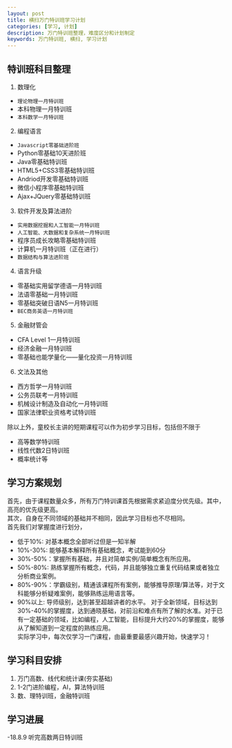 ```yaml
---
layout: post
title: 横扫万门特训班学习计划
categories: [学习, 计划]
description: 万门特训班整理，难度区分和计划制定
keywords: 万门特训班, 横扫, 学习计划
---
```


## 特训班科目整理
1. 数理化
* `理论物理一月特训班`
* 本科物理一月特训班
* `本科数学一月特训班`
2. 编程语言
* `Javascript零基础进阶班`
* Python零基础10天进阶班
* Java零基础特训班
* HTML5+CSS3零基础特训班
* Andriod开发零基础特训班
* 微信小程序零基础特训班
* Ajax+JQuery零基础特训班
3. 软件开发及算法进阶
* `实用数据挖掘和人工智能一月特训班`
* `人工智能、大数据和复杂系统一月特训班`
* 程序员成长攻略零基础特训班
* 计算机一月特训班（正在进行）
* `数据结构与算法进阶班`
4. 语言升级
* 零基础实用留学德语一月特训班
* 法语零基础一月特训班
* 零基础突破日语N5一月特训班
* `BEC商务英语一月特训班`
5. 金融财管会
* CFA Level 1一月特训班
* 经济金融一月特训班
* 零基础也能学量化——量化投资一月特训班
6. 文法及其他
* 西方哲学一月特训班
* 公务员联考一月特训班
* 机械设计制造及自动化一月特训班
* 国家法律职业资格考试特训班

除以上外，童校长主讲的短期课程可以作为初步学习目标，包括但不限于
* 高等数学特训班
* 线性代数2日特训班
* 概率统计等

## 学习方案规划
首先，由于课程数量众多，所有万门特训课首先根据需求紧迫度分优先级。其中，高亮的优先级更高。  
其次，自身在不同领域的基础并不相同，因此学习目标也不尽相同。  
首先我们对掌握度进行划分，
* 低于10%: 对基本概念全部听过但是一知半解
* 10%-30%: 能够基本解释所有基础概念，考试能到60分
* 30%-50%：掌握所有基础，并且对简单实例/简单概念有所应用。
* 50%-80%: 熟练掌握所有概念，代码，并且能够独立重复代码结果或者独立分析商业案例。
* 80%-90%：学霸级别，精通该课程所有案例，能够推导原理/算法等，对于文科能够分析疑难案例，能够熟练运用语言等。
* 90%以上: 导师级别，达到甚至超越讲者的水平。
对于全新领域，目标达到30%-40%的掌握度，达到通晓基础，对前沿和难点有所了解的水准。对于已有一定基础的领域，比如编程，人工智能，目标提升大约20%的掌握度，能够从了解知道到一定程度的熟练应用。  
实际学习中，每次仅学习一门课程，由最重要最感兴趣开始，快速学习！

## 学习科目安排
1. 万门高数、线代和统计课(夯实基础)
2. 1-2门进阶编程，AI，算法特训班
3. 数、理特训班，金融特训班

## 学习进展
-18.8.9 听完高数两日特训班
